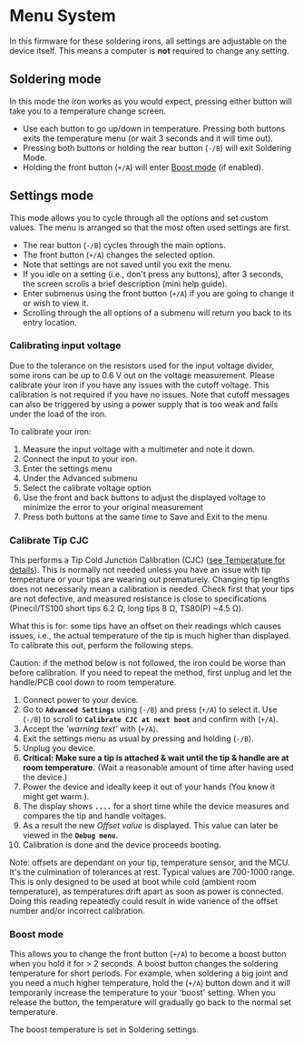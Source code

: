 # Menu System

In this firmware for these soldering irons, all settings are adjustable on the device itself. This means a computer is **not** required to change any setting.

## Soldering mode

In this mode the iron works as you would expect, pressing either button will take you to a temperature change screen.
- Use each button to go up/down in temperature. Pressing both buttons exits the temperature menu (or wait 3 seconds and it will time out).
- Pressing both buttons or holding the rear button (`-/B`) will exit Soldering Mode.
- Holding the front button (`+/A`) will enter [Boost mode](/Documentation/Menu.md#boost-mode) (if enabled).

## Settings mode

This mode allows you to cycle through all the options and set custom values.
The menu is arranged so that the most often used settings are first.

- The rear button (`-/B`) cycles through the main options.
- The front button (`+/A`) changes the selected option.
- Note that settings are not saved until you exit the menu.
- If you idle on a setting (i.e., don't press any buttons), after 3 seconds, the screen scrolls a brief description (mini help guide).
- Enter submenus using the front button (`+/A`) if you are going to change it or wish to view it.
- Scrolling through the all options of a submenu will return you back to its entry location.

### Calibrating input voltage

Due to the tolerance on the resistors used for the input voltage divider, some irons can be up to 0.6 V out on the voltage measurement.
Please calibrate your iron if you have any issues with the cutoff voltage. This calibration is not required if you have no issues.
Note that cutoff messages can also be triggered by using a power supply that is too weak and fails under the load of the iron.

To calibrate your iron:

1. Measure the input voltage with a multimeter and note it down.
2. Connect the input to your iron.
3. Enter the settings menu
4. Under the Advanced submenu
5. Select the calibrate voltage option
6. Use the front and back buttons to adjust the displayed voltage to minimize the error to your original measurement
7. Press both buttons at the same time to Save and Exit to the menu

### Calibrate Tip CJC
This performs a Tip Cold Junction Calibration (CJC) ([see Temperature for details](https://ralim.github.io/IronOS/Temperature/)). This is normally not needed unless you have an issue with tip temperature or your tips are wearing out prematurely. Changing tip lengths does not necessarily mean a calibration is needed. Check first that your tips are not defective, and measured resistance is close to specifications (Pinecil/TS100 short tips 6.2 Ω, long tips 8 Ω, TS80(P) ~4.5 Ω).

What this is for: some tips have an offset on their readings which causes issues, i.e., the actual temperature of the tip is much higher than displayed. To calibrate this out, perform the following steps. 

Caution: if the method below is not followed, the iron could be worse than before calibration. If you need to repeat the method, first unplug and let the handle/PCB cool down to room temperature.

1. Connect power to your device.
2. Go to **`Advanced Settings`** using (`-/B`) and press (`+/A`) to select it. Use (`-/B`) to scroll to **`Calibrate CJC at next boot`** and confirm with (`+/A`).
3. Accept the *'warning text'* with (`+/A`).
3. Exit the settings menu as usual by pressing and holding (`-/B`).
4. Unplug you device.
5. **Critical: Make sure a tip is attached & wait until the tip & handle are at room temperature.** (Wait a reasonable amount of time after having used the device.)
6. Power the device and ideally keep it out of your hands (You know it might get warm.).
7. The display shows **`....`** for a short time while the device measures and compares the tip and handle voltages.
8. As a result the new *Offset value* is displayed. This value can later be viewed in the **`Debug menu`**.
9. Calibration is done and the device proceeds booting.

Note: offsets are dependant on your tip, temperature sensor, and the MCU. It's the culmination of tolerances at rest. Typical values are 700-1000 range. This is only designed to be used at boot while cold (ambient room temperature), as temperatures drift apart as soon as power is connected. Doing this reading repeatedly could result in wide varience of the offset number and/or incorrect calibration.

### Boost mode

This allows you to change the front button (`+/A`) to become a boost button when you hold it for > 2 seconds. A boost button changes the soldering temperature for short periods. For example, when soldering a big joint and you need a much higher temperature, hold the (`+/A`) button down and it will temporarily increase the temperature to your 'boost' setting. When you release the button, the temperature will gradually go back to the normal set temperature.

The boost temperature is set in Soldering settings.
